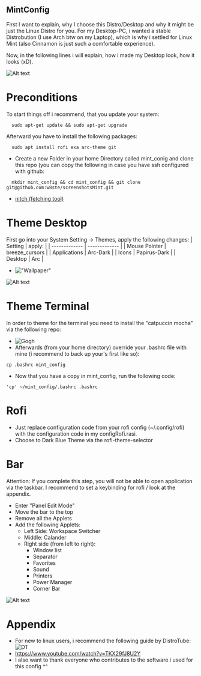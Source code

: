 ## MintConfig
First I want to explain, why I choose this Distro/Desktop and why it might be just the Linux Distro for you.
For my Desktop-PC, i wanted a stable Distrobution (I use Arch btw on my Laptop), which is why i settled for Linux Mint (also Cinnamon 
is just such a comfortable experience).

Now, in the following lines i will explain, how i made my Desktop look, how it looks (xD).



![Alt text](https://github.com/w8ste/screenshotsMint/blob/main/rofi.png)

# Preconditions 
To start things off i recommend, that you update your system:
```
  sudo apt-get update && sudo apt-get upgrade
```
Afterward you have to install the following packages:
```
  sudo apt install rofi exa arc-theme git 
```
- Create a new Folder in your home Directory called mint_conig and clone this repo (you can copy the following in case you have
  ssh configured with github:
```
  mkdir mint_config && cd mint_config && git clone git@github.com:w8ste/screenshotsMint.git
```
- [nitch (fetching tool)](https://github.com/ssleert/nitch)

# Theme Desktop 
First go into your System Setting -> Themes, apply the following changes:
| Setting  | apply: |
| ------------- | ------------- |
| Mouse Pointer  | breeze_cursors  |
| Applications  | Arc-Dark  |
| Icons  | Papirus-Dark  |
| Desktop  | Arc  |

- !["Wallpaper"]("https://github.com/catppuccin/wallpapers/blob/main/minimalistic/dark-cat.png")

![Alt text](https://github.com/w8ste/screenshotsMint/blob/main/Screenshot%20from%202023-03-20%2021-11-34.png)

# Theme Terminal 
In order to theme for the terminal you need to install the "catpuccin mocha" via the 
following repo:
- ![Gogh](https://github.com/Gogh-Co/Gogh)
- Afterwards (from your home directory) override your .bashrc file with mine (i recommend to back up your's first like so):
 ```
 cp .bashrc mint_config
```
- Now that you have a copy in mint_config, run the following code:
 ```
 'cp' ~/mint_config/.bashrc .bashrc
```
  
# Rofi 
- Just replace configuration code from your rofi config (~/.config/rofi) with the configuration code in my configRofi.rasi.
- Choose to Dark Blue Theme via the rofi-theme-selector

# Bar 
Attention: If you complete this step, you will not be able to open application via the taskbar.
I recommend to set a keybinding for rofi / look at the appendix.
- Enter "Panel Edit Mode"
- Move the bar to the top 
- Remove all the Applets
- Add the following Applets: 
  - Left Side: Workspace Switcher
  - Middle: Calander
  - Right side (from left to right):
    - Window list
    - Separator
    - Favorites
    - Sound
    - Printers
    - Power Manager
    - Corner Bar
    
![Alt text](https://github.com/w8ste/screenshotsMint/blob/main/lvim.png)

# Appendix 
- For new to linux users, i recommend the following guide by DistroTube: ![DT](https://www.youtube.com/watch?v=TKX29fJ8U2Y)
- https://www.youtube.com/watch?v=TKX29fJ8U2Y
- I also want to thank everyone who contributes to the software i used for this config ^^
 
    
